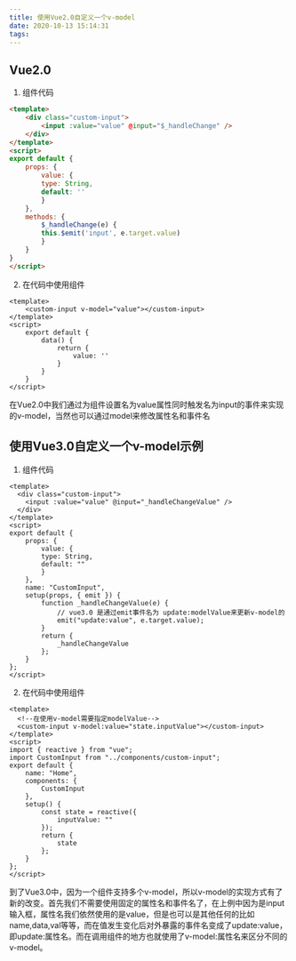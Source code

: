 ```yaml
---
title: 使用Vue2.0自定义一个v-model
date: 2020-10-13 15:14:31
tags:
---
```


## Vue2.0

1. 组件代码

```html
<template>
    <div class="custom-input">
        <input :value="value" @input="$_handleChange" />
    </div>
</template>
<script>
export default {
    props: {
        value: {
        type: String,
        default: ''
        }
    },
    methods: {
        $_handleChange(e) {
        this.$emit('input', e.target.value)
        }
    }
}
</script>
```

2. 在代码中使用组件

```vue
<template>
    <custom-input v-model="value"></custom-input>
</template>
<script>
    export default {
        data() {
            return {
                value: ''
            }
        }
    }
</script>
```

在Vue2.0中我们通过为组件设置名为value属性同时触发名为input的事件来实现的v-model，当然也可以通过model来修改属性名和事件名

## 使用Vue3.0自定义一个v-model示例


1. 组件代码

```vue
<template>
  <div class="custom-input">
    <input :value="value" @input="_handleChangeValue" />
  </div>
</template>
<script>
export default {
    props: {
        value: {
        type: String,
        default: ""
        }
    },
    name: "CustomInput",
    setup(props, { emit }) {
        function _handleChangeValue(e) {
            // vue3.0 是通过emit事件名为 update:modelValue来更新v-model的
            emit("update:value", e.target.value);
        }
        return {
            _handleChangeValue
        };
    }
};
</script>
```

2. 在代码中使用组件

```vue
<template>
  <!--在使用v-model需要指定modelValue-->
  <custom-input v-model:value="state.inputValue"></custom-input>
</template>
<script>
import { reactive } from "vue";
import CustomInput from "../components/custom-input";
export default {
    name: "Home",
    components: {
        CustomInput
    },
    setup() {
        const state = reactive({
            inputValue: ""
        });
        return {
            state
        };
    }
};
</script>
```

到了Vue3.0中，因为一个组件支持多个v-model，所以v-model的实现方式有了新的改变。首先我们不需要使用固定的属性名和事件名了，在上例中因为是input输入框，属性名我们依然使用的是value，但是也可以是其他任何的比如name,data,val等等，而在值发生变化后对外暴露的事件名变成了update:value，即update:属性名。而在调用组件的地方也就使用了v-model:属性名来区分不同的v-model。
